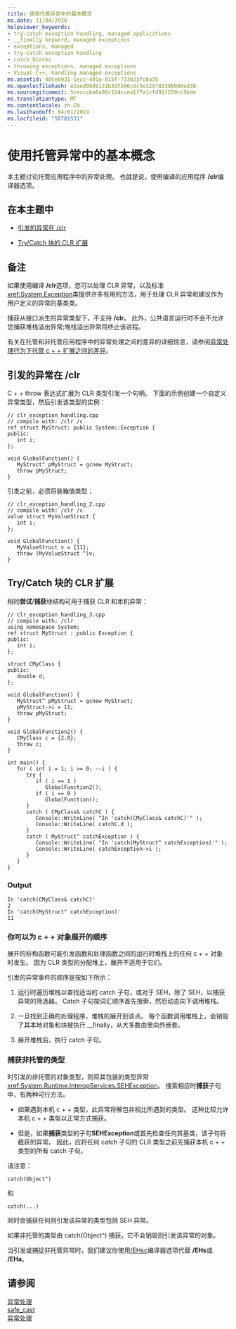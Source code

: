 ```yaml
---
title: 使用托管异常中的基本概念
ms.date: 11/04/2016
helpviewer_keywords:
- try-catch exception handling, managed applications
- __finally keyword, managed exceptions
- exceptions, managed
- try-catch exception handling
- catch blocks
- throwing exceptions, managed exceptions
- Visual C++, handling managed exceptions
ms.assetid: 40ce8931-1ecc-491a-815f-733b23fcba35
ms.openlocfilehash: e2aed98d9131b3d7b96cdc3e3297823d69d0ad38
ms.sourcegitcommit: 5cecccba0a96c1b4ccea1f7a1cfd91f259cc5bde
ms.translationtype: MT
ms.contentlocale: zh-CN
ms.lasthandoff: 04/01/2019
ms.locfileid: "58781531"
---
```

# <a name="basic-concepts-in-using-managed-exceptions"></a>使用托管异常中的基本概念

本主题讨论托管应用程序中的异常处理。 也就是说，使用编译的应用程序 **/clr**编译器选项。

## <a name="in-this-topic"></a>在本主题中

- [引发的异常在 /clr](#vcconbasicconceptsinusingmanagedexceptionsanchor1)

- [Try/Catch 块的 CLR 扩展](#vcconbasicconceptsinusingmanagedexceptionsanchor2)

## <a name="remarks"></a>备注

如果使用编译 **/clr**选项，您可以处理 CLR 异常，以及标准<xref:System.Exception>类提供许多有用的方法，用于处理 CLR 异常和建议作为用户定义的异常的基类类。

捕获从接口派生的异常类型下，不支持 **/clr**。 此外，公共语言运行时不会不允许您捕获堆栈溢出异常;堆栈溢出异常将终止该进程。

有关在托管和非托管应用程序中的异常处理之间的差异的详细信息，请参阅[异常处理行为下托管 c + + 扩展之间的差异](../dotnet/differences-in-exception-handling-behavior-under-clr.md)。

##  <a name="vcconbasicconceptsinusingmanagedexceptionsanchor1"></a> 引发的异常在 /clr

C + + throw 表达式扩展为 CLR 类型引发一个句柄。 下面的示例创建一个自定义异常类型，然后引发该类型的实例：

```
// clr_exception_handling.cpp
// compile with: /clr /c
ref struct MyStruct: public System::Exception {
public:
   int i;
};

void GlobalFunction() {
   MyStruct^ pMyStruct = gcnew MyStruct;
   throw pMyStruct;
}
```

引发之前，必须将装箱值类型：

```
// clr_exception_handling_2.cpp
// compile with: /clr /c
value struct MyValueStruct {
   int i;
};

void GlobalFunction() {
   MyValueStruct v = {11};
   throw (MyValueStruct ^)v;
}
```

##  <a name="vcconbasicconceptsinusingmanagedexceptionsanchor2"></a> Try/Catch 块的 CLR 扩展

相同**尝试**/**捕获**块结构可用于捕获 CLR 和本机异常：

```
// clr_exception_handling_3.cpp
// compile with: /clr
using namespace System;
ref struct MyStruct : public Exception {
public:
   int i;
};

struct CMyClass {
public:
   double d;
};

void GlobalFunction() {
   MyStruct^ pMyStruct = gcnew MyStruct;
   pMyStruct->i = 11;
   throw pMyStruct;
}

void GlobalFunction2() {
   CMyClass c = {2.0};
   throw c;
}

int main() {
   for ( int i = 1; i >= 0; --i ) {
      try {
         if ( i == 1 )
            GlobalFunction2();
         if ( i == 0 )
            GlobalFunction();
      }
      catch ( CMyClass& catchC ) {
         Console::WriteLine( "In 'catch(CMyClass& catchC)'" );
         Console::WriteLine( catchC.d );
      }
      catch ( MyStruct^ catchException ) {
         Console::WriteLine( "In 'catch(MyStruct^ catchException)'" );
         Console::WriteLine( catchException->i );
      }
   }
}
```

### <a name="output"></a>Output

```
In 'catch(CMyClass& catchC)'
2
In 'catch(MyStruct^ catchException)'
11
```

### <a name="order-of-unwinding-for-c-objects"></a>你可以为 c + + 对象展开的顺序

展开的析构函数可能引发函数和处理函数之间的运行时堆栈上的任何 c + + 对象时发生。 因为 CLR 类型的分配堆上，展开不适用于它们。

引发的异常事件的顺序是按如下所示：

1. 运行时遍历堆栈以查找适当的 catch 子句，或对于 SEH，除了 SEH，以捕获异常的筛选器。 Catch 子句按词汇顺序首先搜索，然后动态向下调用堆栈。

1. 一旦找到正确的处理程序，堆栈的展开到该点。 每个函数调用堆栈上，会销毁了其本地对象和块被执行 __finally，从大多数由里向外嵌套。

1. 展开堆栈后，执行 catch 子句。

### <a name="catching-unmanaged-types"></a>捕获非托管的类型

时引发的非托管的对象类型，则将其包装的类型异常<xref:System.Runtime.InteropServices.SEHException>。 搜索相应时**捕获**子句中，有两种可行方法。

- 如果遇到本机 c + + 类型，此异常将解包并相比所遇到的类型。 这种比较允许本机 c + + 类型以正常方式捕获。

- 但是，如果**捕获**类型的子句**SEHException**或首先检查任何其基类，该子句将截获的异常。 因此，应将任何 catch 子句的 CLR 类型之前先捕获本机 c + + 类型的所有 catch 子句。

请注意：

```
catch(Object^)
```

和

```
catch(...)
```

同时会捕获任何则引发该异常的类型包括 SEH 异常。

如果非托管的类型由 catch(Object^) 捕获，它不会销毁则引发该异常的对象。

当引发或捕捉非托管异常时，我们建议你使用[/EHsc](../build/reference/eh-exception-handling-model.md)编译器选项代替 **/EHs**或 **/EHa**。

## <a name="see-also"></a>请参阅

[异常处理](../extensions/exception-handling-cpp-component-extensions.md)<br/>
[safe_cast](../extensions/safe-cast-cpp-component-extensions.md)<br/>
[异常处理](../cpp/exception-handling-in-visual-cpp.md)
